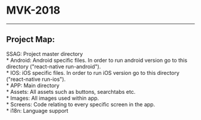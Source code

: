# MVK-2018
***
Project Map:
---
SSAG: Project master directory   
      * Android: Android specific files. In order to run android version go to this directory ("react-native run-android").  
      * IOS: iOS specific files. In order to run iOS version go to this directory ("react-native run-ios").  
      * APP: Main directory  
          * Assets: All assets such as buttons, searchtabs etc.  
          * Images: All images used within app.  
          * Screens: Code relating to every specific screen in the app.  
          * i18n: Language support
              
    
